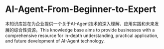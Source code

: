 # AI-Agent-From-Beginner-to-Expert
本知识库旨在为企业提供一个关于AI-Agent技术的深入理解、应用实践和未来发展的综合性资源。This knowledge base aims to provide businesses with a comprehensive resource for in-depth understanding, practical application, and future development of AI-Agent technology.
